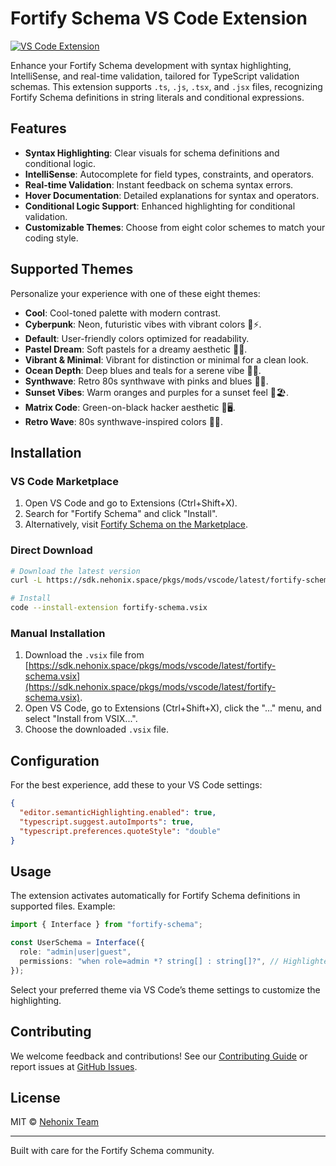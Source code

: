 # Fortify Schema VS Code Extension

[![VS Code Extension](https://img.shields.io/badge/VS%20Code-Extension%20Available-blue)](https://marketplace.visualstudio.com/items?itemName=NEHONIX.fortify-schema-vscode)

Enhance your Fortify Schema development with syntax highlighting, IntelliSense, and real-time validation, tailored for TypeScript validation schemas. This extension supports `.ts`, `.js`, `.tsx`, and `.jsx` files, recognizing Fortify Schema definitions in string literals and conditional expressions.

## Features

- **Syntax Highlighting**: Clear visuals for schema definitions and conditional logic.
- **IntelliSense**: Autocomplete for field types, constraints, and operators.
- **Real-time Validation**: Instant feedback on schema syntax errors.
- **Hover Documentation**: Detailed explanations for syntax and operators.
- **Conditional Logic Support**: Enhanced highlighting for conditional validation.
- **Customizable Themes**: Choose from eight color schemes to match your coding style.

## Supported Themes

Personalize your experience with one of these eight themes:

- **Cool**: Cool-toned palette with modern contrast.
- **Cyberpunk**: Neon, futuristic vibes with vibrant colors 🌈⚡.
- **Default**: User-friendly colors optimized for readability.
- **Pastel Dream**: Soft pastels for a dreamy aesthetic 🌸✨.
- **Vibrant & Minimal**: Vibrant for distinction or minimal for a clean look.
- **Ocean Depth**: Deep blues and teals for a serene vibe 🌊🐋.
- **Synthwave**: Retro 80s synthwave with pinks and blues 🌆🎵.
- **Sunset Vibes**: Warm oranges and purples for a sunset feel 🌅🏖️.
- **Matrix Code**: Green-on-black hacker aesthetic 💚🖥️.
- **Retro Wave**: 80s synthwave-inspired colors 🌸💜.

## Installation

### VS Code Marketplace

1. Open VS Code and go to Extensions (Ctrl+Shift+X).
2. Search for "Fortify Schema" and click "Install".
3. Alternatively, visit [Fortify Schema on the Marketplace](https://marketplace.visualstudio.com/items?itemName=NEHONIX.fortify-schema-vscode).

### Direct Download

```bash
# Download the latest version
curl -L https://sdk.nehonix.space/pkgs/mods/vscode/latest/fortify-schema.vsix -o fortify-schema.vsix

# Install
code --install-extension fortify-schema.vsix
```

### Manual Installation

1. Download the `.vsix` file from [https://sdk.nehonix.space/pkgs/mods/vscode/latest/fortify-schema.vsix](https://sdk.nehonix.space/pkgs/mods/vscode/latest/fortify-schema.vsix).
2. Open VS Code, go to Extensions (Ctrl+Shift+X), click the "..." menu, and select "Install from VSIX...".
3. Choose the downloaded `.vsix` file.

## Configuration

For the best experience, add these to your VS Code settings:

```json
{
  "editor.semanticHighlighting.enabled": true,
  "typescript.suggest.autoImports": true,
  "typescript.preferences.quoteStyle": "double"
}
```

## Usage

The extension activates automatically for Fortify Schema definitions in supported files. Example:

```typescript
import { Interface } from "fortify-schema";

const UserSchema = Interface({
  role: "admin|user|guest",
  permissions: "when role=admin *? string[] : string[]?", // Highlighted with theme
});
```

Select your preferred theme via VS Code’s theme settings to customize the highlighting.

## Contributing

We welcome feedback and contributions! See our [Contributing Guide](https://github.com/Nehonix-Team/fortify-schema/blob/main/CONTRIBUTING.md) or report issues at [GitHub Issues](https://github.com/Nehonix-Team/fortify-schema/issues).

## License

MIT © [Nehonix Team](https://github.com/Nehonix-Team)

---

Built with care for the Fortify Schema community.